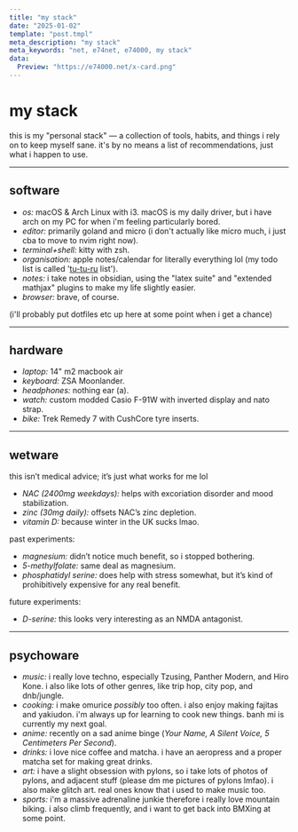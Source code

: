 ```yaml
---
title: "my stack"  
date: "2025-01-02"  
template: "post.tmpl"  
meta_description: "my stack"  
meta_keywords: "net, e74net, e74000, my stack"  
data:  
  Preview: "https://e74000.net/x-card.png"  
---
```


# my stack  

this is my "personal stack" — a collection of tools, habits, and things i rely on to keep myself sane. it's by no means a list of recommendations, just what i happen to use.  

---

## software  
- *os:* macOS & Arch Linux with i3. macOS is my daily driver, but i have arch on my PC for when i'm feeling particularly bored.  
- *editor:* primarily goland and micro (i don't actually like micro much, i just cba to move to nvim right now).  
- *terminal+shell:* kitty with zsh.
- *organisation:* apple notes/calendar for literally everything lol (my todo list is called '[tu-tu-ru](https://www.youtube.com/watch?v=SVtXKkc2hYo) list').  
- *notes:* i take notes in obsidian, using the "latex suite" and "extended mathjax" plugins to make my life slightly easier.  
- *browser:* brave, of course.  

(i'll probably put dotfiles etc up here at some point when i get a chance)

---

## hardware  
- *laptop:* 14" m2 macbook air
- *keyboard:* ZSA Moonlander.  
- *headphones:* nothing ear (a).  
- *watch:* custom modded Casio F-91W with inverted display and nato strap.  
- *bike:* Trek Remedy 7 with CushCore tyre inserts.  

---

## wetware  
this isn’t medical advice; it’s just what works for me lol  
- *NAC (2400mg weekdays):* helps with excoriation disorder and mood stabilization.  
- *zinc (30mg daily):* offsets NAC’s zinc depletion.  
- *vitamin D:* because winter in the UK sucks lmao.  

past experiments:
- *magnesium:* didn’t notice much benefit, so i stopped bothering.  
- *5-methylfolate:* same deal as magnesium.  
- *phosphatidyl serine:* does help with stress somewhat, but it’s kind of prohibitively expensive for any real benefit.  

future experiments:
- *D-serine:* this looks very interesting as an NMDA antagonist.  

---

## psychoware  
- *music:* i really love techno, especially Tzusing, Panther Modern, and Hiro Kone. i also like lots of other genres, like trip hop, city pop, and dnb/jungle.  
- *cooking:* i make omurice *possibly* too often. i also enjoy making fajitas and yakiudon. i'm always up for learning to cook new things. banh mi is currently my next goal.
- *anime:* recently on a sad anime binge (*Your Name,* *A Silent Voice,* *5 Centimeters Per Second*).  
- *drinks:* i love nice coffee and matcha. i have an aeropress and a proper matcha set for making great drinks.
- *art:* i have a slight obsession with pylons, so i take lots of photos of pylons, and adjacent stuff (please dm me pictures of pylons lmfao). i also make glitch art. real ones know that i used to make music too.
- *sports:* i'm a massive adrenaline junkie therefore i really love mountain biking. i also climb frequently, and i want to get back into BMXing at some point.
